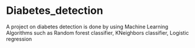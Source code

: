 # Diabetes_detection
A project on diabetes detection is done by using Machine Learning Algorithms such as Random forest classifier, KNeighbors classifier, Logistic regression
